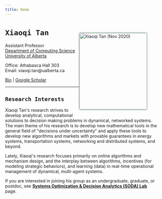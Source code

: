 ```yaml
---
title: Home
---
```


<img alt="Xiaoqi Tan (Nov 2020)" src="/img/xiaoqi_blue.jpg" style="max-width:220px; min-width:220px; float:right; box-shadow: 0px 0px 5px #275D38; margin: 40px 40px 15px 1px" width="250"/>

# `Xiaoqi Tan`

Assistant Professor \
[Department of Computing Science](https://www.ualberta.ca/computing-science/index.html)\
[University of Alberta](https://www.ualberta.ca/index.html)

Office: Athabasca Hall 303\
Email: $\textsf{xiaoqi.tan@ualberta.ca}$

[Bio](/bio) | [Google Scholar](https://scholar.google.com/citations?user=drR_WcAAAAAJ&hl=en&sortby=pubdate)

---

## `Research Interests`

Xiaoqi Tan's research strives to develop analytical, computational solutions to decision making problems in dynamical, networked systems. The main theme of his research is to develop new mathematical tools in the general field of "decisions under uncertainty" and apply these tools to develop new algorithms and markets with provable guarantees in  energy systems, transportation systems, networking and distributed systems, and beyond. 

Lately, Xiaoqi's research focuses primarily on online algorithms and mechanism design, and the interplay between algorithms, incentives (for modeling strategic behaviors), and learning (data) in real-time operational management of dynamical, multi-agent systems. 

If you are interested in joining his group as an undergraduate, graduate, or postdoc, see [**Systems Optimization & Decision Analytics (SODA) Lab**](https://sodalab.ca) page.


<!-- ## `Selected Recent Publications`

<ul class=circle>
        <script>
            var i;
            for (i = 0; i < papers_full.length; i++) {
            if (papers_full[i].highlight.search("yes") >= 0) {
                document.write("<li class=paper>");
                printPaper(papers_full[i], "O");
                document.write("</li>");
            }
        }
        </script>
</ul> -->